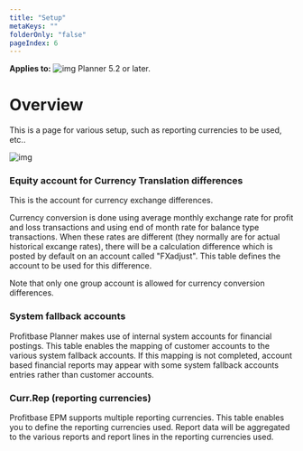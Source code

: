```yaml
---
title: "Setup"
metaKeys: ""
folderOnly: "false"
pageIndex: 6
---
```


**Applies to:** ![img](https://profitbasedocs.blob.core.windows.net/icons/yes-icon.png) Planner 5.2 or later.

# Overview
This is a page for various setup, such as reporting currencies to be used, etc..
<br/>

![img](https://profitbasedocs.blob.core.windows.net/enduserhelp/images/ReportSetupSetup.JPG)

### Equity account for Currency Translation differences

This is the account for currency exchange differences.

Currency conversion is done using average monthly exchange rate for profit and loss transactions and using end of month rate for balance type transactions. When these rates are different (they normally are for actual historical excange rates), there will be a calculation difference which is posted by default on an account called "FXadjust". This table defines the account to be used for this difference.

Note that only one group account is allowed for currency conversion differences.

### System fallback accounts

Profitbase Planner makes use of internal system accounts for financial postings. This table enables the mapping of customer accounts to the various system fallback accounts. If this mapping is not completed, account based financial reports may appear with some system fallback accounts entries rather than customer accounts.

### Curr.Rep (reporting currencies)

Profitbase EPM supports multiple reporting currencies. This table enables you to define the reporting currencies used. Report data will be aggregated to the various reports and report lines in the reporting currencies used.
